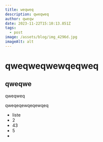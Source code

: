 ```yaml
---
title: weqweq
description: qweqweq
author: qweqw
date: 2023-11-22T15:10:13.851Z
tags:
  - post
image: /assets/blog/img_4296d.jpg
imageAlt: alt
---
```

# qweqweqwewqeqweq

## qweqwe

qweqweq

qweqeqewqeqewqeq

* liste
* 2
* 43
* 5
*